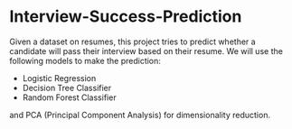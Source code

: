 # Interview-Success-Prediction
Given a dataset on resumes, this project tries to predict whether a candidate will pass their interview based on their resume.
We will use the following models to make the prediction:
- Logistic Regression
- Decision Tree Classifier
- Random Forest Classifier

and PCA (Principal Component Analysis) for dimensionality reduction.

